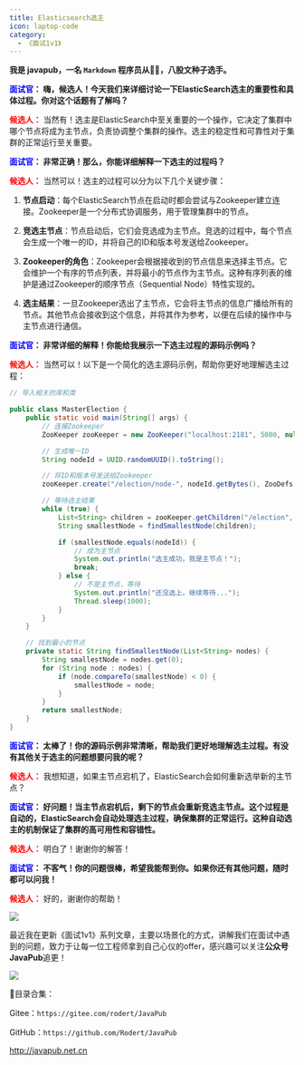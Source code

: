 ```yaml
---
title: Elasticsearch选主
icon: laptop-code
category:
  - 《面试1v1》
---
```






**我是 javapub，一名 `Markdown` 程序员从👨‍💻，八股文种子选手。**



**<font color=blue>面试官</font>： 嗨，候选人！今天我们来详细讨论一下ElasticSearch选主的重要性和具体过程。你对这个话题有了解吗？**

**<font color=red>候选人：</font>** 当然有！选主是ElasticSearch中至关重要的一个操作，它决定了集群中哪个节点将成为主节点，负责协调整个集群的操作。选主的稳定性和可靠性对于集群的正常运行至关重要。

**<font color=blue>面试官</font>： 非常正确！那么，你能详细解释一下选主的过程吗？**

**<font color=red>候选人：</font>** 当然可以！选主的过程可以分为以下几个关键步骤：

1. **节点启动**：每个ElasticSearch节点在启动时都会尝试与Zookeeper建立连接。Zookeeper是一个分布式协调服务，用于管理集群中的节点。

2. **竞选主节点**：节点启动后，它们会竞选成为主节点。竞选的过程中，每个节点会生成一个唯一的ID，并将自己的ID和版本号发送给Zookeeper。

3. **Zookeeper的角色**：Zookeeper会根据接收到的节点信息来选择主节点。它会维护一个有序的节点列表，并将最小的节点作为主节点。这种有序列表的维护是通过Zookeeper的顺序节点（Sequential Node）特性实现的。

4. **选主结果**：一旦Zookeeper选出了主节点，它会将主节点的信息广播给所有的节点。其他节点会接收到这个信息，并将其作为参考，以便在后续的操作中与主节点进行通信。

**<font color=blue>面试官</font>： 非常详细的解释！你能给我展示一下选主过程的源码示例吗？**

**<font color=red>候选人：</font>** 当然可以！以下是一个简化的选主源码示例，帮助你更好地理解选主过程：

```java
// 导入相关的库和类

public class MasterElection {
    public static void main(String[] args) {
        // 连接Zookeeper
        ZooKeeper zooKeeper = new ZooKeeper("localhost:2181", 5000, null);

        // 生成唯一ID
        String nodeId = UUID.randomUUID().toString();

        // 将ID和版本号发送给Zookeeper
        zooKeeper.create("/election/node-", nodeId.getBytes(), ZooDefs.Ids.OPEN_ACL_UNSAFE, CreateMode.EPHEMERAL_SEQUENTIAL);

        // 等待选主结果
        while (true) {
            List<String> children = zooKeeper.getChildren("/election", false);
            String smallestNode = findSmallestNode(children);

            if (smallestNode.equals(nodeId)) {
                // 成为主节点
                System.out.println("选主成功，我是主节点！");
                break;
            } else {
                // 不是主节点，等待
                System.out.println("还没选上，继续等待...");
                Thread.sleep(1000);
            }
        }
    }

    // 找到最小的节点
    private static String findSmallestNode(List<String> nodes) {
        String smallestNode = nodes.get(0);
        for (String node : nodes) {
            if (node.compareTo(smallestNode) < 0) {
                smallestNode = node;
            }
        }
        return smallestNode;
    }
}
```

**<font color=blue>面试官</font>： 太棒了！你的源码示例非常清晰，帮助我们更好地理解选主过程。有没有其他关于选主的问题想要问我的呢？**

**<font color=red>候选人：</font>** 我想知道，如果主节点宕机了，ElasticSearch会如何重新选举新的主节点？

**<font color=blue>面试官</font>： 好问题！当主节点宕机后，剩下的节点会重新竞选主节点。这个过程是自动的，ElasticSearch会自动处理选主过程，确保集群的正常运行。这种自动选主的机制保证了集群的高可用性和容错性。**

**<font color=red>候选人：</font>** 明白了！谢谢你的解答！

**<font color=blue>面试官</font>： 不客气！你的问题很棒，希望我能帮到你。如果你还有其他问题，随时都可以问我！**

**<font color=red>候选人：</font>** 好的，谢谢你的帮助！








![](https://ghproxy.com/https://raw.githubusercontent.com/Rodert/javapub_oss/main/other/49.jpg?raw=true)


最近我在更新《面试1v1》系列文章，主要以场景化的方式，讲解我们在面试中遇到的问题，致力于让每一位工程师拿到自己心仪的offer，感兴趣可以关注**公众号JavaPub**追更！


![](https://ghproxy.com/https://raw.githubusercontent.com/Rodert/javapub_oss/main/common/javapub-qr-code.png?raw=true)


🎁目录合集：

Gitee：`https://gitee.com/rodert/JavaPub`

GitHub：`https://github.com/Rodert/JavaPub`


<http://javapub.net.cn>

